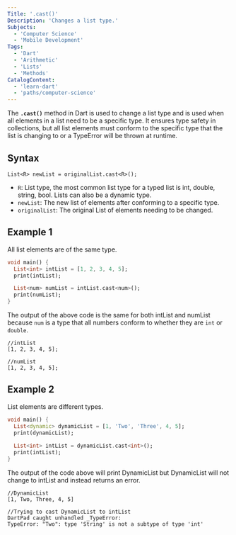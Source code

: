 ```yaml
---
Title: '.cast()'
Description: 'Changes a list type.'
Subjects:
  - 'Computer Science'
  - 'Mobile Development'
Tags:
  - 'Dart'
  - 'Arithmetic'
  - 'Lists'
  - 'Methods'
CatalogContent:
  - 'learn-dart'
  - 'paths/computer-science'
---
```


The **`.cast()`** method in Dart is used to change a list type and is used when all elements in a list need to be a specific type.  It ensures type safety in collections, but all list elements must conform to the specific type that the list is changing to or a TypeError will be thrown at runtime.

## Syntax

```pseudo
List<R> newList = originalList.cast<R>();
```

- `R`: List type, the most common list type for a typed list is int, double, string, bool.  Lists can also be a dynamic type.
- `newList`: The new list of elements after conforming to a specific type.
- `originalList`: The original List of elements needing to be changed.

## Example 1
All list elements are of the same type. 

```dart
void main() {
  List<int> intList = [1, 2, 3, 4, 5];
  print(intList);

  List<num> numList = intList.cast<num>();
  print(numList);
}
```

The output of the above code is the same for both intList and numList because `num` is a type that all numbers conform to whether they are `int` or `double`.

```shell
//intList
[1, 2, 3, 4, 5];

//numList
[1, 2, 3, 4, 5];
```

## Example 2
List elements are different types.

```dart
void main() {
  List<dynamic> dynamicList = [1, 'Two', 'Three', 4, 5];
  print(dynamicList);
  
  List<int> intList = dynamicList.cast<int>();
  print(intList);
}
```

The output of the code above will print DynamicList but DynamicList will not change to intList and instead returns an error.

```shell
//DynamicList
[1, Two, Three, 4, 5]

//Trying to cast DynamicList to intList
DartPad caught unhandled _TypeError:
TypeError: "Two": type 'String' is not a subtype of type 'int'
```